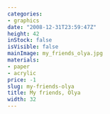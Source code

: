 ```yaml
---
categories:
- graphics
date: "2008-12-31T23:59:47Z"
height: 42
inStock: false
isVisible: false
mainImage: my_friends_olya.jpg
materials:
- paper
- acrylic
price: -1
slug: my-friends-olya
title: My friends, Olya
width: 32
---
```


